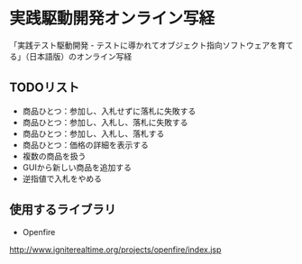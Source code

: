 実践駆動開発オンライン写経
====================

「実践テスト駆動開発 - テストに導かれてオブジェクト指向ソフトウェアを育てる」（日本語版）のオンライン写経

## TODOリスト

* 商品ひとつ：参加し、入札せずに落札に失敗する
* 商品ひとつ：参加し、入札し、落札に失敗する
* 商品ひとつ：参加し、入札し、落札する
* 商品ひとつ：価格の詳細を表示する
* 複数の商品を扱う
* GUIから新しい商品を追加する
* 逆指値で入札をやめる

## 使用するライブラリ

* Openfire

<http://www.igniterealtime.org/projects/openfire/index.jsp>
